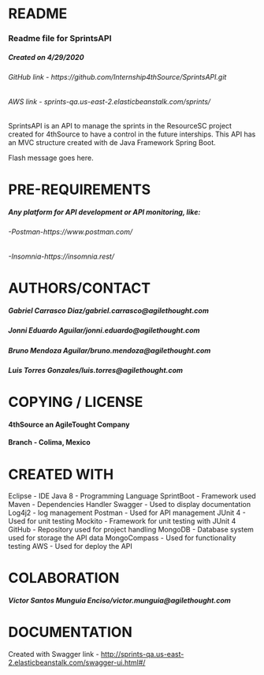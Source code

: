 # README
	
<h3>Readme file for SprintsAPI</h3>
<h5>Created on 4/29/2020</h5>
<h6>GitHub link - https://github.com/Internship4thSource/SprintsAPI.git</h6>
<h6>AWS link - sprints-qa.us-east-2.elasticbeanstalk.com/sprints/</h6>

<p>SprintsAPI is an API to manage the sprints in the ResourceSC project created
for 4thSource to have a control in the future interships. This API has an MVC 
structure created with de Java Framework Spring Boot.</p>

<div class="flash">
  Flash message goes here.
</div>

# PRE-REQUIREMENTS

<h5>Any platform for API development or API monitoring, like:</h5>
<h6>-Postman-https://www.postman.com/</h6>
<h6>-Insomnia-https://insomnia.rest/</h6>

# AUTHORS/CONTACT

<h5>Gabriel Carrasco Diaz/gabriel.carrasco@agilethought.com</h5>
<h5>Jonni Eduardo Aguilar/jonni.eduardo@agilethought.com</h5>
<h5>Bruno Mendoza Aguilar/bruno.mendoza@agilethought.com</h5>
<h5>Luis Torres Gonzales/luis.torres@agilethought.com</h5>

# COPYING / LICENSE

<h4>4thSource an AgileTought Company</h4>
<h4>Branch - Colima, Mexico</h4>

# CREATED WITH

<p>Eclipse - IDE
Java 8 - Programming Language
SprintBoot - Framework used
Maven - Dependencies Handler
Swagger - Used to display documentation
Log4j2 - log management
Postman - Used for API management
JUnit 4 - Used for unit testing
Mockito - Framework for unit testing with JUnit 4
GitHub - Repository used for project handling
MongoDB - Database system used for storage the API data
MongoCompass - Used for functionality testing
AWS - Used for deploy the API</p>

# COLABORATION

<h5>Victor Santos Munguia Enciso/victor.munguia@agilethought.com</h5>

# DOCUMENTATION

Created with Swagger
link - http://sprints-qa.us-east-2.elasticbeanstalk.com/swagger-ui.html#/
